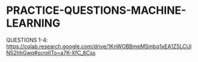 # PRACTICE-QUESTIONS-MACHINE-LEARNING
QUESTIONS 1-4: https://colab.research.google.com/drive/1KnWOBBmeMSmbq1xEA1Z5LCUlN52hhGwq#scrollTo=a7K-XfC_8Css
            
